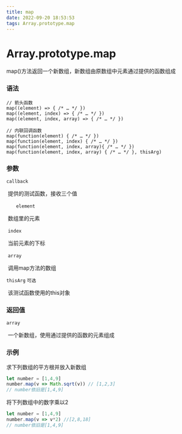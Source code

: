 ```yaml
---
title: map
date: 2022-09-20 18:53:53
tags: Array.prototype.map
---
```


# Array.prototype.map

map()方法返回一个新数组，新数组由原数组中元素通过提供的函数组成

### 语法

```
// 箭头函数
map((element) => { /* … */ })
map((element, index) => { /* … */ })
map((element, index, array) => { /* … */ })

// 内联回调函数
map(function(element) { /* … */ })
map(function(element, index) { /* … */ })
map(function(element, index, array){ /* … */ })
map(function(element, index, array) { /* … */ }, thisArg)
```

### 参数

`callback`

​	提供的测试函数，接收三个值

​	`	element`

​		数组里的元素

​	`index`

​		当前元素的下标

​	`array`

​		调用map方法的数组

`thisArg`	`可选`

​	该测试函数使用的this对象

### 返回值

`array`

​	一个新数组，使用通过提供的函数的元素组成

### 示例

求下列数组的平方根并放入新数组

```js
let number = [1,4,9]
number.map(v => Math.sqrt(v)) // [1,2,3]
// number依旧是[1,4,9]
```

将下列数组中的数字乘以2

```js
let number = [1,4,9]
number.map(v => v*2) //[2,8,18]
// number依旧是[1,4,9]
```



